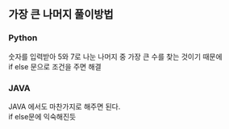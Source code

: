 ## 가장 큰 나머지 풀이방법

### Python

숫자를 입력받아 5와 7로 나눈 나머지 중 가장 큰 수를 찾는 것이기 때문에  
if else 문으로 조건을 주면 해결   


### JAVA

JAVA 에서도 마찬가지로 해주면 된다.  
if else문에 익숙해진듯  